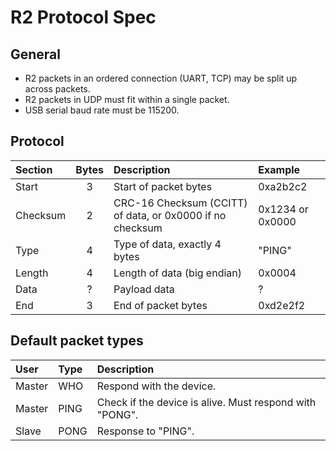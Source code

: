 # R2 Protocol Spec

## General

* R2 packets in an ordered connection (UART, TCP) may be split up across packets.
* R2 packets in UDP must fit within a single packet.
* USB serial baud rate must be 115200.

## Protocol

| Section | Bytes | Description | Example |
|:---|:---:|:---|:---|
| Start | 3 | Start of packet bytes | 0xa2b2c2 |
| Checksum | 2 | CRC-16 Checksum (CCITT) of data, or 0x0000 if no checksum | 0x1234 or 0x0000 |
| Type | 4 | Type of data, exactly 4 bytes | "PING" |
| Length | 4 | Length of data (big endian) | 0x0004 |
| Data | ? | Payload data | ? |
| End | 3 | End of packet bytes | 0xd2e2f2 |

## Default packet types

| User | Type | Description |
| :--- | :--- | :--- |
| Master | WHO  | Respond with the device. |
| Master | PING | Check if the device is alive. Must respond with "PONG". |
| Slave | PONG | Response to "PING". |
